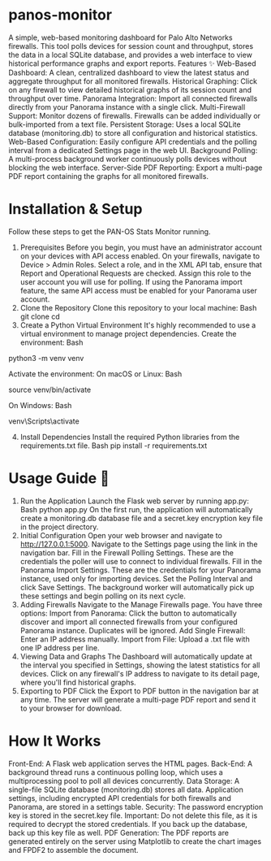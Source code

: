 # panos-monitor
A simple, web-based monitoring dashboard for Palo Alto Networks firewalls. This tool polls devices for session count and throughput, stores the data in a local SQLite database, and provides a web interface to view historical performance graphs and export reports.
Features ✨
Web-Based Dashboard: A clean, centralized dashboard to view the latest status and aggregate throughput for all monitored firewalls.
Historical Graphing: Click on any firewall to view detailed historical graphs of its session count and throughput over time.
Panorama Integration: Import all connected firewalls directly from your Panorama instance with a single click.
Multi-Firewall Support: Monitor dozens of firewalls. Firewalls can be added individually or bulk-imported from a text file.
Persistent Storage: Uses a local SQLite database (monitoring.db) to store all configuration and historical statistics.
Web-Based Configuration: Easily configure API credentials and the polling interval from a dedicated Settings page in the web UI.
Background Polling: A multi-process background worker continuously polls devices without blocking the web interface.
Server-Side PDF Reporting: Export a multi-page PDF report containing the graphs for all monitored firewalls.

# Installation & Setup
Follow these steps to get the PAN-OS Stats Monitor running.
1. Prerequisites
Before you begin, you must have an administrator account on your devices with API access enabled.
On your firewalls, navigate to Device > Admin Roles. Select a role, and in the XML API tab, ensure that Report and Operational Requests are checked. Assign this role to the user account you will use for polling.
If using the Panorama import feature, the same API access must be enabled for your Panorama user account.
2. Clone the Repository
Clone this repository to your local machine:
Bash
git clone <your-repository-url>
cd <your-repository-folder>
3. Create a Python Virtual Environment
It's highly recommended to use a virtual environment to manage project dependencies.
Create the environment:
Bash

python3 -m venv venv


Activate the environment:
On macOS or Linux:
Bash

source venv/bin/activate


On Windows:
Bash

venv\Scripts\activate


4. Install Dependencies
Install the required Python libraries from the requirements.txt file.
Bash
pip install -r requirements.txt

# Usage Guide 🚀
1. Run the Application
Launch the Flask web server by running app.py:
Bash
python app.py
On the first run, the application will automatically create a monitoring.db database file and a secret.key encryption key file in the project directory.
2. Initial Configuration
Open your web browser and navigate to http://127.0.0.1:5000.
Navigate to the Settings page using the link in the navigation bar.
Fill in the Firewall Polling Settings. These are the credentials the poller will use to connect to individual firewalls.
Fill in the Panorama Import Settings. These are the credentials for your Panorama instance, used only for importing devices.
Set the Polling Interval and click Save Settings.
The background worker will automatically pick up these settings and begin polling on its next cycle.
3. Adding Firewalls
Navigate to the Manage Firewalls page. You have three options:
Import from Panorama: Click the button to automatically discover and import all connected firewalls from your configured Panorama instance. Duplicates will be ignored.
Add Single Firewall: Enter an IP address manually.
Import from File: Upload a .txt file with one IP address per line.
4. Viewing Data and Graphs
The Dashboard will automatically update at the interval you specified in Settings, showing the latest statistics for all devices.
Click on any firewall's IP address to navigate to its detail page, where you'll find historical graphs.
5. Exporting to PDF
Click the Export to PDF button in the navigation bar at any time.
The server will generate a multi-page PDF report and send it to your browser for download.

# How It Works
Front-End: A Flask web application serves the HTML pages.
Back-End: A background thread runs a continuous polling loop, which uses a multiprocessing pool to poll all devices concurrently.
Data Storage: A single-file SQLite database (monitoring.db) stores all data. Application settings, including encrypted API credentials for both firewalls and Panorama, are stored in a settings table.
Security: The password encryption key is stored in the secret.key file. Important: Do not delete this file, as it is required to decrypt the stored credentials. If you back up the database, back up this key file as well.
PDF Generation: The PDF reports are generated entirely on the server using Matplotlib to create the chart images and FPDF2 to assemble the document.

